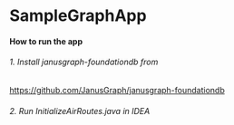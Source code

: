 # SampleGraphApp
#### How to run the app
###### 1. Install janusgraph-foundationdb from 
https://github.com/JanusGraph/janusgraph-foundationdb
###### 2. Run InitializeAirRoutes.java in IDEA